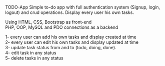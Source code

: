 TODO-App
Simple to-do app with full authentication system (Signup, login, logout) and crud operations. Display every user his own tasks.

Using HTML, CSS, Bootstrap as front-end  
PHP, OOP, MySQL and PDO connections as a backend  

1- every user can add his own tasks and display created at time  
2- every user can edit his own tasks and display updated at time  
3- update task status from and to (todo, doing, done).  
4- edit task in any status  
5- delete tasks in any status  
